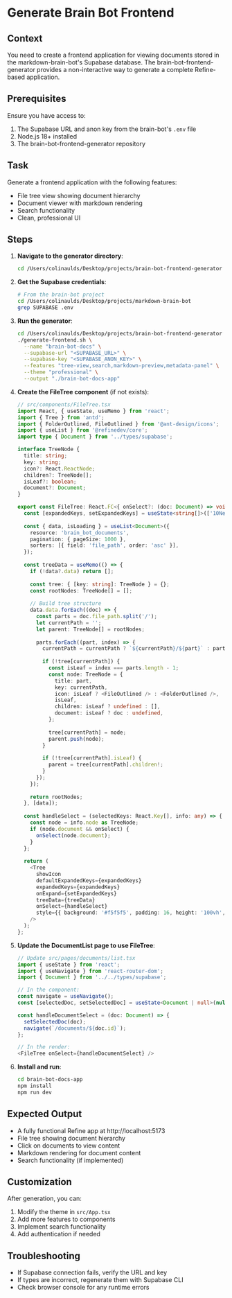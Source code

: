 # Generate Brain Bot Frontend

## Context
You need to create a frontend application for viewing documents stored in the markdown-brain-bot's Supabase database. The brain-bot-frontend-generator provides a non-interactive way to generate a complete Refine-based application.

## Prerequisites
Ensure you have access to:
1. The Supabase URL and anon key from the brain-bot's `.env` file
2. Node.js 18+ installed
3. The brain-bot-frontend-generator repository

## Task
Generate a frontend application with the following features:
- File tree view showing document hierarchy
- Document viewer with markdown rendering
- Search functionality
- Clean, professional UI

## Steps

1. **Navigate to the generator directory**:
   ```bash
   cd /Users/colinaulds/Desktop/projects/brain-bot-frontend-generator
   ```

2. **Get the Supabase credentials**:
   ```bash
   # From the brain-bot project
   cd /Users/colinaulds/Desktop/projects/markdown-brain-bot
   grep SUPABASE .env
   ```

3. **Run the generator**:
   ```bash
   cd /Users/colinaulds/Desktop/projects/brain-bot-frontend-generator
   ./generate-frontend.sh \
     --name "brain-bot-docs" \
     --supabase-url "<SUPABASE_URL>" \
     --supabase-key "<SUPABASE_ANON_KEY>" \
     --features "tree-view,search,markdown-preview,metadata-panel" \
     --theme "professional" \
     --output "./brain-bot-docs-app"
   ```

4. **Create the FileTree component** (if not exists):
   ```typescript
   // src/components/FileTree.tsx
   import React, { useState, useMemo } from 'react';
   import { Tree } from 'antd';
   import { FolderOutlined, FileOutlined } from '@ant-design/icons';
   import { useList } from '@refinedev/core';
   import type { Document } from '../types/supabase';
   
   interface TreeNode {
     title: string;
     key: string;
     icon?: React.ReactNode;
     children?: TreeNode[];
     isLeaf?: boolean;
     document?: Document;
   }
   
   export const FileTree: React.FC<{ onSelect?: (doc: Document) => void }> = ({ onSelect }) => {
     const [expandedKeys, setExpandedKeys] = useState<string[]>(['10NetZero']);
     
     const { data, isLoading } = useList<Document>({
       resource: 'brain_bot_documents',
       pagination: { pageSize: 1000 },
       sorters: [{ field: 'file_path', order: 'asc' }],
     });
     
     const treeData = useMemo(() => {
       if (!data?.data) return [];
       
       const tree: { [key: string]: TreeNode } = {};
       const rootNodes: TreeNode[] = [];
       
       // Build tree structure
       data.data.forEach((doc) => {
         const parts = doc.file_path.split('/');
         let currentPath = '';
         let parent: TreeNode[] = rootNodes;
         
         parts.forEach((part, index) => {
           currentPath = currentPath ? `${currentPath}/${part}` : part;
           
           if (!tree[currentPath]) {
             const isLeaf = index === parts.length - 1;
             const node: TreeNode = {
               title: part,
               key: currentPath,
               icon: isLeaf ? <FileOutlined /> : <FolderOutlined />,
               isLeaf,
               children: isLeaf ? undefined : [],
               document: isLeaf ? doc : undefined,
             };
             
             tree[currentPath] = node;
             parent.push(node);
           }
           
           if (!tree[currentPath].isLeaf) {
             parent = tree[currentPath].children!;
           }
         });
       });
       
       return rootNodes;
     }, [data]);
     
     const handleSelect = (selectedKeys: React.Key[], info: any) => {
       const node = info.node as TreeNode;
       if (node.document && onSelect) {
         onSelect(node.document);
       }
     };
     
     return (
       <Tree
         showIcon
         defaultExpandedKeys={expandedKeys}
         expandedKeys={expandedKeys}
         onExpand={setExpandedKeys}
         treeData={treeData}
         onSelect={handleSelect}
         style={{ background: '#f5f5f5', padding: 16, height: '100vh', overflow: 'auto' }}
       />
     );
   };
   ```

5. **Update the DocumentList page to use FileTree**:
   ```typescript
   // Update src/pages/documents/list.tsx
   import { useState } from 'react';
   import { useNavigate } from 'react-router-dom';
   import { Document } from '../../types/supabase';
   
   // In the component:
   const navigate = useNavigate();
   const [selectedDoc, setSelectedDoc] = useState<Document | null>(null);
   
   const handleDocumentSelect = (doc: Document) => {
     setSelectedDoc(doc);
     navigate(`/documents/${doc.id}`);
   };
   
   // In the render:
   <FileTree onSelect={handleDocumentSelect} />
   ```

6. **Install and run**:
   ```bash
   cd brain-bot-docs-app
   npm install
   npm run dev
   ```

## Expected Output
- A fully functional Refine app at http://localhost:5173
- File tree showing document hierarchy
- Click on documents to view content
- Markdown rendering for document content
- Search functionality (if implemented)

## Customization
After generation, you can:
1. Modify the theme in `src/App.tsx`
2. Add more features to components
3. Implement search functionality
4. Add authentication if needed

## Troubleshooting
- If Supabase connection fails, verify the URL and key
- If types are incorrect, regenerate them with Supabase CLI
- Check browser console for any runtime errors